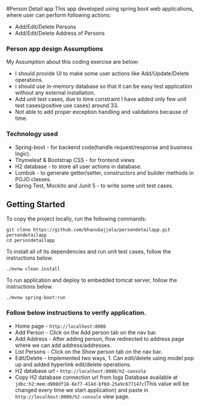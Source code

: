 #Person Detail app
This app developed using spring boot web applications, where user can perform following actions:
* Add/Edit/Delete Persons
* Add/Edit/Delete Address of Persons

### Person app design Assumptions
My Assumption about this coding exercise are below:
* I should provide UI to make some user actions like Add/Update/Delete operations.
* I should use in-memory database so that it can be easy test application without any external installation.
* Add unit test cases, due to time constraint I have added only few unit test cases(positive use cases) around 33.
* Not able to add proper exception handling and validations because of time.

### Technology used
* Spring-boot - for backend code(handle request/response and business logic).
* Thymeleaf & Bootstrap CSS - for frontend views
* H2 database - to store all user actions in database.
* Lombok - to generate getter/setter, constructors and builder methods in POJO classes.
* Spring Test, Mockito and Junit 5 - to write some unit test cases.


## Getting Started
To copy the project locally, run the following commands:

```
git clone https://github.com/bhanuGajjala/persondetailapp.git persondetailapp
cd persondetailapp
```

To install all of its dependencies and run unit test cases, follow the instructions below.

```
./mvnw clean install
```

To run application and deploy to embedded tomcat server, follow the instructions below.

```
./mvnw spring-boot:run
```

### Follow below instructions to verify application.

* Home page - `http://localhost:8080`
* Add Person - Click on the Add person tab on the nav bar.
* Add Address - After adding person, flow redirected to address page where we can add address/addresses.
* List Persons - Click on the Show person tab on the nav bar.
* Edit/Delete - Implemented two ways, 1. Can edit/delete using model pop up and added hyperlink edit/delete operations.
* H2 database url - `http://localhost:8080/h2-console`
* Copy H2 database connection url from logs Database available at `jdbc:h2:mem:d808df18-6e77-414d-bf0d-25a9c677147c`(This value will be changed every time we start application) and paste in `http://localhost:8080/h2-console` view page.



